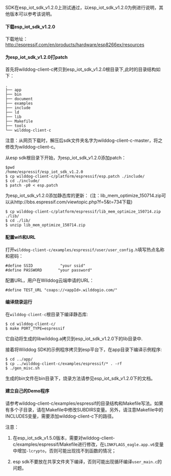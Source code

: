 
SDK在esp\_iot\_sdk\_v1.2.0上测试通过，以esp\_iot\_sdk\_v1.2.0为例进行说明，其他版本可以参考该说明。

#### 下载esp\_iot\_sdk\_v1.2.0

下载地址：http://espressif.com/en/products/hardware/esp8266ex/resources

#### 为esp\_iot\_sdk\_v1.2.0打patch

首先将wilddog\-client\-c拷贝到esp\_iot\_sdk\_v1.2.0根目录下,此时的目录结构如下：

	.
	├── app
	├── bin
	├── document
	├── examples
	├── include
	├── ld
	├── lib
	├── Makefile
	├── tools
	└── wilddog-client-c

注意：从网页下载时，解压后sdk文件夹名字为wilddog\-client\-c\-master，将之修改为wilddog\-client\-c。


从esp sdk根目录下开始，为esp\_iot\_sdk\_v1.2.0添加patch：

	$pwd
	/home/espressif/esp_iot_sdk_v1.2.0
	$ cp wilddog-client-c/platform/espressif/esp.patch ./include/
	$ cd ./include/
	$ patch -p0 < esp.patch

为esp\_iot\_sdk\_v1.2.0添加静态库的更新：
(注：lib\_mem\_optimize\_150714.zip可以从http://bbs.espressif.com/viewtopic.php?f=5&t=734下载)

	$ cp wilddog-client-c/platform/espressif/lib_mem_optimize_150714.zip ./lib/
	$ cd ./lib/
	$ unzip lib_mem_optimize_150714.zip


#### 配置wifi和URL
打开`wilddog-client-c/examples/espressif/user/user_config.h`填写热点名称和密码：


	#define SSID            "your ssid"
	#define PASSWORD       "your password"


配置URL，用户在Wilddog云端申请的URL：

	#define TEST_URL "coaps://<appId>.wilddogio.com/"


#### 编译烧录运行
在`wilddog-client-c`根目录下编译静态库:

	$ cd wilddog-client-c/
	$ make PORT_TYPE=espressif
 	
它自动将生成的libwilddog.a拷贝到esp\_iot\_sdk\_v1.2.0下的lib目录中.

接着将Wilddog SDK的示例程序拷贝到esp平台下，在app目录下编译示例程序:

	$ cd ../app/
	$ cp ../wilddog-client-c/examples/espressif/* . -rf
	$ ./gen_misc.sh

生成的bin文件在bin目录下，烧录方法请参见esp\_iot\_sdk\_v1.2.0下的文档。

#### 建立自己的Demo程序

请参考wilddog\-client\-c/examples/espressif的目录结构和Makefile写法。如果有多个子目录，请在Makefile中修改SUBDIRS变量。另外，请注意Makefile中的INCLUDES变量，需要添加wilddog\-client\-c下的路径。

注意：

1. 在esp\_iot\_sdk\_v1.5.0版本，需要对wilddog\-client\-c/examples/espressif/Makefile进行修改，在`LINKFLAGS_eagle.app.v6`变量中增加`-lcrypto`，否则可能出现找不到函数的情况；

2. esp sdk不要放在共享文件夹下编译，否则可能出现循环编译`user_main.c`的问题。
 
